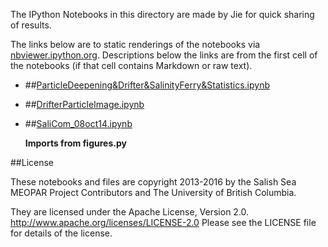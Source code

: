 The IPython Notebooks in this directory are made by Jie for
quick sharing of results.

The links below are to static renderings of the notebooks via
[nbviewer.ipython.org](http://nbviewer.ipython.org/).
Descriptions below the links are from the first cell of the notebooks
(if that cell contains Markdown or raw text).

* ##[ParticleDeepening&Drifter&SalinityFerry&Statistics.ipynb](http://nbviewer.ipython.org/urls/bitbucket.org/salishsea/analysis/raw/tip/jie/OceanSciences/ParticleDeepening&Drifter&SalinityFerry&Statistics.ipynb)  
    
* ##[DrifterParticleImage.ipynb](http://nbviewer.ipython.org/urls/bitbucket.org/salishsea/analysis/raw/tip/jie/OceanSciences/DrifterParticleImage.ipynb)  
    
* ##[SaliCom_08oct14.ipynb](http://nbviewer.ipython.org/urls/bitbucket.org/salishsea/analysis/raw/tip/jie/OceanSciences/SaliCom_08oct14.ipynb)  
    
    **Imports from figures.py**  


##License

These notebooks and files are copyright 2013-2016
by the Salish Sea MEOPAR Project Contributors
and The University of British Columbia.

They are licensed under the Apache License, Version 2.0.
http://www.apache.org/licenses/LICENSE-2.0
Please see the LICENSE file for details of the license.
